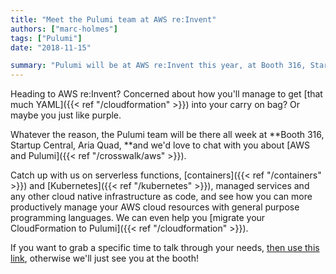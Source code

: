 ```yaml
---
title: "Meet the Pulumi team at AWS re:Invent"
authors: ["marc-holmes"]
tags: ["Pulumi"]
date: "2018-11-15"

summary: "Pulumi will be at AWS re:Invent this year, at Booth 316, Startup Central, Aria Quad. Come talk to us about serverless, containers, kubernetes, and any other cloud native infrastructure as code."
---
```



Heading to AWS re:Invent? Concerned about how you'll manage to get
[that much YAML]({{< ref "/cloudformation" >}}) into your carry
on bag? Or maybe you just like purple.

Whatever the reason, the Pulumi team will be there all week at **Booth
316, Startup Central, Aria Quad, **and we'd love to chat with you about
[AWS and Pulumi]({{< ref "/crosswalk/aws" >}}).

Catch up with us on serverless functions, [containers]({{< ref "/containers" >}}) and
[Kubernetes]({{< ref "/kubernetes" >}}), managed services and
any other cloud native infrastructure as code, and see how you can more
productively manage your AWS cloud resources with general purpose
programming languages. We can even help you
[migrate your CloudFormation to Pulumi]({{< ref "/cloudformation" >}}). 

If you want to grab a specific time to talk through your needs,
[then use this link](https://info.pulumi.com/meetings/team-pulumi/aws-reinvent-catchup),
otherwise we'll just see you at the booth!
